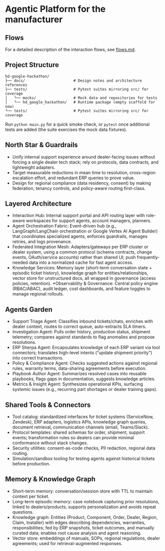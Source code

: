 # Agentic Platform for the manufacturer

## Flows

For a detailed description of the interaction flows, see [flows.md](flows.md).

## Project Structure

```
hd-google-hackathon/
├── docs/                      # Design notes and architecture references
├── tests/                     # Pytest suites mirroring src/ for coverage
│   └── mocks/                 # Mock data and repositories for tests
│   └── hd_google_hackathon/   # Runtime package (empty scaffold for now)
└── tests/                     # Pytest suites mirroring src/ for coverage
```

Run `python main.py` for a quick smoke check, or `pytest` once additional tests are added (the suite exercises the mock data fixtures).

## North Star & Guardrails

* Unify internal support experience around dealer-facing issues without forcing a single dealer tech stack; rely on protocols, data contracts, and lightweight adapters.
* Target measurable reductions in mean time to resolution, cross-region escalation effort, and redundant ERP queries to prove value.
* Design for regional compliance (data residency, consent) by making federation, tenancy controls, and policy-aware routing first-class.

## Layered Architecture

* Interaction Hub: Internal support portal and API routing layer with role-aware workspaces for support agents, account managers, planners.
* Agent Orchestration Fabric: Event-driven hub (e.g., LangGraph/LangChain orchestration or Google Vertex AI Agent Builder) that coordinates specialized agents, enforces guardrails, manages retries, and logs provenance.
* Federated Integration Mesh: Adapters/gateways per ERP cluster or dealer system, using a common protocol (schema contracts, change events, OAuth/service accounts) rather than shared UI; push frequently-needed data into a normalized cache for fast agent access.
* Knowledge Services: Memory layer (short-term conversation state + episodic ticket history), knowledge graph for entities/relationships, vector store for unstructured docs, all wrapped in governance (access policies, retention).
*Observability & Governance: Central policy engine (RBAC/ABAC), audit ledger, cost dashboards, and feature toggles to manage regional rollouts.

## Agents Garden

* Support Triage Agent: Classifies inbound tickets/chats, enriches with dealer context, routes to correct queue, auto-extracts SLA timers.
* Investigation Agent: Pulls order history, production status, shipment telemetry; compares against standards to flag anomalies and propose resolutions.
* ERP Sherpa Agent: Encapsulates knowledge of each ERP variant via tool connectors; translates high-level intents (“update shipment priority”) into correct transactions.
* Policy & Compliance Agent: Checks suggested actions against regional rules, warranty terms, data-sharing agreements before execution.
* Playbook Author Agent: Summarizes resolved cases into reusable playbooks, flags gaps in documentation, suggests knowledge articles.
* Metrics & Insight Agent: Synthesizes operational KPIs, surfacing systemic issues (e.g., recurring part shortages or dealer training gaps).

## Shared Tools & Connectors

* Tool catalog: standardized interfaces for ticket systems (ServiceNow, Zendesk), ERP adapters, logistics APIs, knowledge graph queries, document retrieval, communication channels (email, Teams/Slack).
* Protocol templates: shared schemas for order, shipment, support events; transformation rules so dealers can provide minimal conformance without stack changes.
* Security utilities: consent-as-code checks, PII redaction, regional data routing.
* Simulation/sandbox tooling for testing agents against historical tickets before production.


## Memory & Knowledge Graph

* Short-term memory: conversation/session store with TTL to maintain context per ticket.
* Long-term episodic memory: case notebook capturing prior resolutions, linked to dealers/products; supports personalization and avoids repeat questions.
* Knowledge graph: Entities (Product, Component, Order, Dealer, Region, Claim, Installer) with edges describing dependencies, warranties, responsibilities; fed by ERP snapshots, ticket outcomes, and manually curated data; enables root cause analysis and agent reasoning.
* Vector store: embeddings of manuals, SOPs, regional regulations, dealer agreements; used for retrieval-augmented responses.
